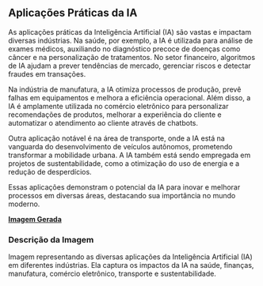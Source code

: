 ## Aplicações Práticas da IA
As aplicações práticas da Inteligência Artificial (IA) são vastas e impactam diversas indústrias. Na saúde, por exemplo, a IA é utilizada para análise de exames médicos, auxiliando no diagnóstico precoce de doenças como câncer e na personalização de tratamentos. No setor financeiro, algoritmos de IA ajudam a prever tendências de mercado, gerenciar riscos e detectar fraudes em transações.

Na indústria de manufatura, a IA otimiza processos de produção, prevê falhas em equipamentos e melhora a eficiência operacional. Além disso, a IA é amplamente utilizada no comércio eletrônico para personalizar recomendações de produtos, melhorar a experiência do cliente e automatizar o atendimento ao cliente através de chatbots.

Outra aplicação notável é na área de transporte, onde a IA está na vanguarda do desenvolvimento de veículos autônomos, prometendo transformar a mobilidade urbana. A IA também está sendo empregada em projetos de sustentabilidade, como a otimização do uso de energia e a redução de desperdícios.

Essas aplicações demonstram o potencial da IA para inovar e melhorar processos em diversas áreas, destacando sua importância no mundo moderno.

**[Imagem Gerada](/inputs/AplicacoesPraticasdaIA.png)**

### Descrição da Imagem
Imagem representando as diversas aplicações da Inteligência Artificial (IA) em diferentes indústrias. Ela captura os impactos da IA na saúde, finanças, manufatura, comércio eletrônico, transporte e sustentabilidade.
